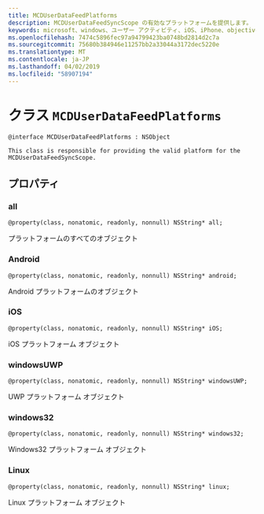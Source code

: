 ```yaml
---
title: MCDUserDataFeedPlatforms
description: MCDUserDataFeedSyncScope の有効なプラットフォームを提供します。
keywords: microsoft、windows、ユーザー アクティビティ、iOS、iPhone、objectiveC に接続されているデバイス、プロジェクトのローマ
ms.openlocfilehash: 7474c5896fec97a94799423ba0748bd2814d2c7a
ms.sourcegitcommit: 75680b384946e11257bb2a33044a3172dec5220e
ms.translationtype: MT
ms.contentlocale: ja-JP
ms.lasthandoff: 04/02/2019
ms.locfileid: "58907194"
---
```

# <a name="class-mcduserdatafeedplatforms"></a>クラス `MCDUserDataFeedPlatforms`

```
@interface MCDUserDataFeedPlatforms : NSObject

This class is responsible for providing the valid platform for the MCDUserDataFeedSyncScope.
```

## <a name="properties"></a>プロパティ

### <a name="all"></a>all
`@property(class, nonatomic, readonly, nonnull) NSString* all;`

プラットフォームのすべてのオブジェクト

### <a name="android"></a>Android
`@property(class, nonatomic, readonly, nonnull) NSString* android;`

Android プラットフォームのオブジェクト

### <a name="ios"></a>iOS
`@property(class, nonatomic, readonly, nonnull) NSString* iOS;`

iOS プラットフォーム オブジェクト

### <a name="windowsuwp"></a>windowsUWP
`@property(class, nonatomic, readonly, nonnull) NSString* windowsUWP;`

UWP プラットフォーム オブジェクト

### <a name="windows32"></a>windows32
`@property(class, nonatomic, readonly, nonnull) NSString* windows32;`

Windows32 プラットフォーム オブジェクト

### <a name="linux"></a>Linux
`@property(class, nonatomic, readonly, nonnull) NSString* linux;`

Linux プラットフォーム オブジェクト